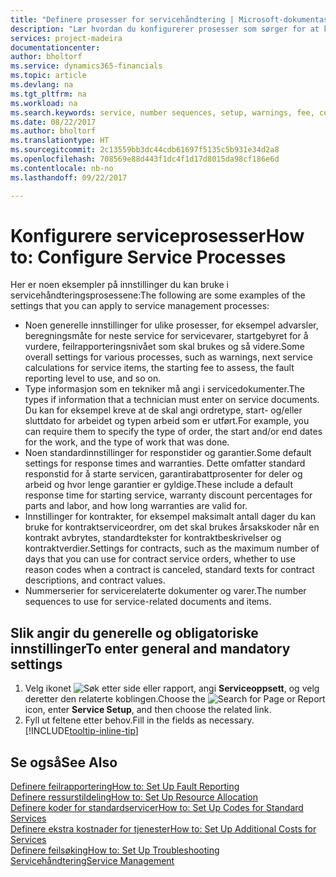 ```yaml
---
title: "Definere prosesser for servicehåndtering | Microsoft-dokumentasjon"
description: "Lær hvordan du konfigurerer prosesser som sørger for at kundene dine er tilfreds med kundeservicen."
services: project-madeira
documentationcenter: 
author: bholtorf
ms.service: dynamics365-financials
ms.topic: article
ms.devlang: na
ms.tgt_pltfrm: na
ms.workload: na
ms.search.keywords: service, number sequences, setup, warnings, fee, contracts, warranties
ms.date: 08/22/2017
ms.author: bholtorf
ms.translationtype: HT
ms.sourcegitcommit: 2c13559bb3dc44cdb61697f5135c5b931e34d2a8
ms.openlocfilehash: 708569e88d443f1dc4f1d17d8015da98cf186e6d
ms.contentlocale: nb-no
ms.lasthandoff: 09/22/2017

---
```

# <a name="how-to-configure-service-processes"></a><span data-ttu-id="cb383-103">Konfigurere serviceprosesser</span><span class="sxs-lookup"><span data-stu-id="cb383-103">How to: Configure Service Processes</span></span>
<span data-ttu-id="cb383-104">Her er noen eksempler på innstillinger du kan bruke i servicehåndteringsprosessene:</span><span class="sxs-lookup"><span data-stu-id="cb383-104">The following are some examples of the settings that you can apply to service management processes:</span></span>  
  
* <span data-ttu-id="cb383-105">Noen generelle innstillinger for ulike prosesser, for eksempel advarsler, beregningsmåte for neste service for servicevarer, startgebyret for å vurdere, feilrapporteringsnivået som skal brukes og så videre.</span><span class="sxs-lookup"><span data-stu-id="cb383-105">Some overall settings for various processes, such as warnings, next service calculations for service items, the starting fee to assess, the fault reporting level to use, and so on.</span></span>  
* <span data-ttu-id="cb383-106">Type informasjon som en tekniker må angi i servicedokumenter.</span><span class="sxs-lookup"><span data-stu-id="cb383-106">The types if information that a technician must enter on service documents.</span></span> <span data-ttu-id="cb383-107">Du kan for eksempel kreve at de skal angi ordretype, start- og/eller sluttdato for arbeidet og typen arbeid som er utført.</span><span class="sxs-lookup"><span data-stu-id="cb383-107">For example, you can require them to specify the type of order, the start and/or end dates for the work, and the type of work that was done.</span></span>  
* <span data-ttu-id="cb383-108">Noen standardinnstillinger for responstider og garantier.</span><span class="sxs-lookup"><span data-stu-id="cb383-108">Some default settings for response times and warranties.</span></span> <span data-ttu-id="cb383-109">Dette omfatter standard responstid for å starte servicen, garantirabattprosenter for deler og arbeid og hvor lenge garantier er gyldige.</span><span class="sxs-lookup"><span data-stu-id="cb383-109">These include a default response time for starting service, warranty discount percentages for parts and labor, and how long warranties are valid for.</span></span>  
* <span data-ttu-id="cb383-110">Innstillinger for kontrakter, for eksempel maksimalt antall dager du kan bruke for kontraktserviceordrer, om det skal brukes årsakskoder når en kontrakt avbrytes, standardtekster for kontraktbeskrivelser og kontraktverdier.</span><span class="sxs-lookup"><span data-stu-id="cb383-110">Settings for contracts, such as the maximum number of days that you can use for contract service orders, whether to use reason codes when a contract is canceled, standard texts for contract descriptions, and contract values.</span></span>  
* <span data-ttu-id="cb383-111">Nummerserier for servicerelaterte dokumenter og varer.</span><span class="sxs-lookup"><span data-stu-id="cb383-111">The number sequences to use for service-related documents and items.</span></span>  

## <a name="to-enter-general-and-mandatory-settings"></a><span data-ttu-id="cb383-112">Slik angir du generelle og obligatoriske innstillinger</span><span class="sxs-lookup"><span data-stu-id="cb383-112">To enter general and mandatory settings</span></span>
1. <span data-ttu-id="cb383-113">Velg ikonet ![Søk etter side eller rapport](media/ui-search/search_small.png "Ikonet Søk etter side eller rapport"), angi **Serviceoppsett**, og velg deretter den relaterte koblingen.</span><span class="sxs-lookup"><span data-stu-id="cb383-113">Choose the ![Search for Page or Report](media/ui-search/search_small.png "Search for Page or Report icon") icon, enter **Service Setup**, and then choose the related link.</span></span>
2. <span data-ttu-id="cb383-114">Fyll ut feltene etter behov.</span><span class="sxs-lookup"><span data-stu-id="cb383-114">Fill in the fields as necessary.</span></span> [!INCLUDE[tooltip-inline-tip](includes/tooltip-inline-tip_md.md)]  

## <a name="see-also"></a><span data-ttu-id="cb383-115">Se også</span><span class="sxs-lookup"><span data-stu-id="cb383-115">See Also</span></span>  
[<span data-ttu-id="cb383-116">Definere feilrapportering</span><span class="sxs-lookup"><span data-stu-id="cb383-116">How to: Set Up Fault Reporting</span></span>](service-how-setup-fault-reporting.md)  
[<span data-ttu-id="cb383-117">Definere ressurstildeling</span><span class="sxs-lookup"><span data-stu-id="cb383-117">How to: Set Up Resource Allocation</span></span>](service-how-setup-resource-allocation.md)  
[<span data-ttu-id="cb383-118">Definere koder for standardservicer</span><span class="sxs-lookup"><span data-stu-id="cb383-118">How to: Set Up Codes for Standard Services</span></span>](service-how-setup-service-coding.md)  
[<span data-ttu-id="cb383-119">Definere ekstra kostnader for tjenester</span><span class="sxs-lookup"><span data-stu-id="cb383-119">How to: Set Up Additional Costs for Services</span></span>](service-how-setup-service-costs-pricing.md)  
[<span data-ttu-id="cb383-120">Definere feilsøking</span><span class="sxs-lookup"><span data-stu-id="cb383-120">How to: Set Up Troubleshooting</span></span>](service-how-setup-troubleshooting.md)  
[<span data-ttu-id="cb383-121">Servicehåndtering</span><span class="sxs-lookup"><span data-stu-id="cb383-121">Service Management</span></span>](service-service.md)  

